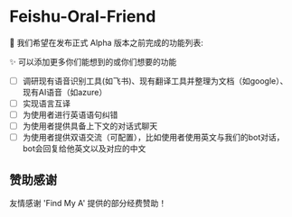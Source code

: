 # Feishu-Oral-Friend

🚀 我们希望在发布正式 Alpha 版本之前完成的功能列表:

✨ 可以添加更多你们能想到的或你们想要的功能
- [ ] 调研现有语音识别工具(如飞书)、现有翻译工具并整理为文档（如google）、现有AI语音（如azure）
- [ ] 实现语言互译
- [ ] 为使用者进行英语语句纠错
- [ ] 为使用者提供具备上下文的对话式聊天
- [ ] 为使用者提供双语交流（可配置），比如使用者使用英文与我们的bot对话，bot会回复给他英文以及对应的中文

## 赞助感谢

友情感谢 'Find My A' 提供的部分经费赞助！
